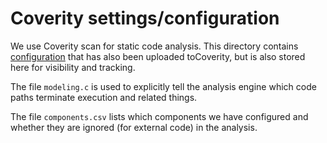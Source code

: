 # Coverity settings/configuration

We use Coverity scan for static code analysis. This directory contains
[configuration](https://scan.coverity.com/projects/domjudge?tab=analysis_settings)
that has also been uploaded toCoverity, but is also stored here for
visibility and tracking.

The file `modeling.c` is used to explicitly tell the analysis engine
which code paths terminate execution and related things.

The file `components.csv` lists which components we have configured
and whether they are ignored (for external code) in the analysis.
